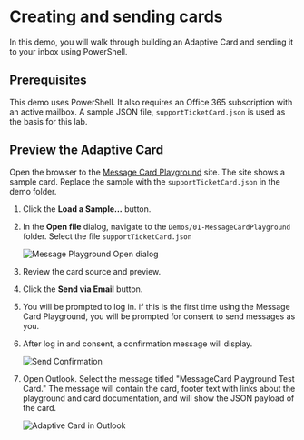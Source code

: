 # Creating and sending cards

In this demo, you will walk through building an Adaptive Card and sending it to your inbox using PowerShell.

## Prerequisites

This demo uses PowerShell. It also requires an Office 365 subscription with an active mailbox. A sample JSON file, `supportTicketCard.json` is used as the basis for this lab.

## Preview the Adaptive Card

Open the browser to the [Message Card Playground](https://messagecardplayground.azurewebsites.net) site. The site shows a sample card. Replace the sample with the `supportTicketCard.json` in the demo folder.

1. Click the **Load a Sample...** button.
2. In the **Open file** dialog, navigate to the `Demos/01-MessageCardPlayground` folder. Select the file `supportTicketCard.json`

    ![Message Playground Open dialog](../Images/PlaygroundOpen.png)

3. Review the card source and preview.
4. Click the **Send via Email** button.
5. You will be prompted to log in. if this is the first time using the Message Card Playground, you will be prompted for consent to send messages as you.
6. After log in and consent, a confirmation message will display.

    ![Send Confirmation](../Images/SendConfirmation.png)

7. Open Outlook. Select the message titled "MessageCard Playground Test Card." The message will contain the card, footer text with links about the playground and card documentation, and will show the JSON payload of the card.

    ![Adaptive Card in Outlook](../Images/AdaptiveCardInOutlook.png)
